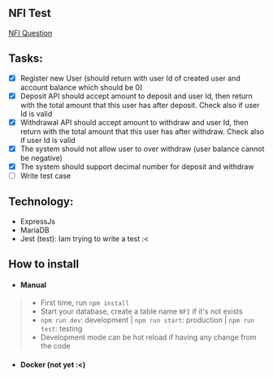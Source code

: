 ## NFI Test
[NFI Question](https://nonfungibleitem.notion.site/Backend-3501e4cc6adb42f3893a3bc50141bf20)

## Tasks:
- [x] Register new User (should return with user Id of created user and account balance which should be 0)
- [x] Deposit API should accept amount to deposit and user Id, then return with the total amount that this user has after deposit. Check also if user Id is valid
- [x] Withdrawal API should accept amount to withdraw and user Id, then return with the total amount that this user has after withdraw. Check also if user Id is valid
- [x] The system should not allow user to over withdraw (user balance cannot be negative)
- [x] The system should support decimal number for deposit and withdraw
- [ ] Write test case

## Technology:
- ExpressJs
- MariaDB
- Jest (test): Iam trying to write a test :<

## How to install
- #### Manual
> - First time, run `npm install`
> - Start your database, create a table name `NFI` if it's not exists
> - `npm run dev`: development | `npm run start`: production | `npm run test`: testing
> - Development mode can be hot reload if having any change from the code
- #### Docker (not yet :<)